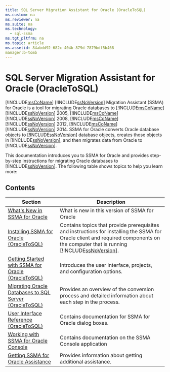 ```yaml
---
title: SQL Server Migration Assistant for Oracle (OracleToSQL)
ms.custom: na
ms.reviewer: na
ms.suite: na
ms.technology: 
  - sql-ssma
ms.tgt_pltfrm: na
ms.topic: article
ms.assetid: 84abdd92-682c-404b-879d-7879bdf5b468
manager:b-tomb
---
```

# SQL Server Migration Assistant for Oracle (OracleToSQL)
[!INCLUDE[msCoName](../content/includes/msCoName_md.md)] [!INCLUDE[ssNoVersion](../content/includes/ssNoVersion_md.md)] Migration Assistant (SSMA) for Oracle is a tool for migrating Oracle databases to [!INCLUDE[msCoName](../content/includes/msCoName_md.md)][!INCLUDE[ssNoVersion](../content/includes/ssNoVersion_md.md)] 2005, [!INCLUDE[msCoName](../content/includes/msCoName_md.md)][!INCLUDE[ssNoVersion](../content/includes/ssNoVersion_md.md)] 2008, [!INCLUDE[msCoName](../content/includes/msCoName_md.md)][!INCLUDE[ssNoVersion](../content/includes/ssNoVersion_md.md)] 2012, [!INCLUDE[msCoName](../content/includes/msCoName_md.md)][!INCLUDE[ssNoVersion](../content/includes/ssNoVersion_md.md)] 2014. SSMA for Oracle converts Oracle database objects to [!INCLUDE[ssNoVersion](../content/includes/ssNoVersion_md.md)] database objects, creates those objects in [!INCLUDE[ssNoVersion](../content/includes/ssNoVersion_md.md)], and then migrates data from Oracle to [!INCLUDE[ssNoVersion](../content/includes/ssNoVersion_md.md)].  
  
This documentation introduces you to SSMA for Oracle and provides step\-by\-step instructions for migrating Oracle databases to [!INCLUDE[ssNoVersion](../content/includes/ssNoVersion_md.md)]. The following table shows topics to help you learn more:  
  
## Contents  
  
|Section|Description|  
|-----------|---------------|  
|[What's New in SSMA  for Oracle](assetId:///f305ebb6-7393-4a43-abb3-6332b739d690)|What is new in this version of SSMA for Oracle|  
|[Installing SSMA  for Oracle &#40;OracleToSQL&#41;](../content/Installing-SSMA--for-Oracle--OracleToSQL-.md)|Contains topics that provide prerequisites and instructions for installing the SSMA for Oracle client and required components on the computer that is running [!INCLUDE[ssNoVersion](../content/includes/ssNoVersion_md.md)].|  
|[Getting Started with SSMA for Oracle &#40;OracleToSQL&#41;](../content/Getting-Started-with-SSMA-for-Oracle--OracleToSQL-.md)|Introduces the user interface, projects, and configuration options.|  
|[Migrating Oracle Databases to SQL Server &#40;OracleToSQL&#41;](../content/Migrating-Oracle-Databases-to-SQL-Server--OracleToSQL-.md)|Provides an overview of the conversion process and detailed information about each step in the process.|  
|[User Interface Reference &#40;OracleToSQL&#41;](../content/User-Interface-Reference--OracleToSQL-.md)|Contains documentation for SSMA for Oracle dialog boxes.|  
|[Working with SSMA for Oracle Console](assetId:///4e47bb04-cf9b-41a0-923e-bdab9ba0c51d)|Contains documentation on the SSMA Console application|  
|[Getting SSMA for Oracle Assistance](http://go.microsoft.com/fwlink/?LinkID=708538&clcid=0x409)|Provides information about getting additional assistance.|  
  
